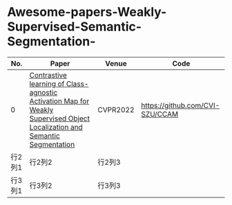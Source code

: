 # Awesome-papers-Weakly-Supervised-Semantic-Segmentation-
| No. | Paper | Venue | Code |
|-----|-----|-----|-----|
|0| [Contrastive learning of Class-agnostic Activation Map for Weakly Supervised Object Localization and Semantic Segmentation](https://openaccess.thecvf.com//content/CVPR2022/papers/Xie_C2AM_Contrastive_Learning_of_Class-Agnostic_Activation_Map_for_Weakly_Supervised_CVPR_2022_paper.pdf) | CVPR2022 | https://github.com/CVI-SZU/CCAM |
| 行2列1 | 行2列2 | 行2列3 |
| 行3列1 | 行3列2 | 行3列3 |
